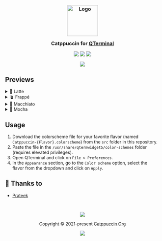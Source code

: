 <h3 align="center">
	<img src="https://raw.githubusercontent.com/catppuccin/catppuccin/main/assets/logos/exports/1544x1544_circle.png" width="100" alt="Logo"/><br/>
	<img src="https://raw.githubusercontent.com/catppuccin/catppuccin/main/assets/misc/transparent.png" height="30" width="0px"/>
	Catppuccin for <a href="https://github.com/lxqt/qterminal">QTerminal</a>
	<img src="https://raw.githubusercontent.com/catppuccin/catppuccin/main/assets/misc/transparent.png" height="30" width="0px"/>
</h3>

<p align="center">
	<a href="https://github.com/prateektade/catppuccin-qterminal/stargazers"><img src="https://img.shields.io/github/stars/prateektade/catppuccin-lxterminal?colorA=363a4f&colorB=b7bdf8&style=for-the-badge"></a>
	<a href="https://github.com/prateektade/catppuccin-qterminal/issues"><img src="https://img.shields.io/github/issues/prateektade/catppuccin-lxterminal?colorA=363a4f&colorB=f5a97f&style=for-the-badge"></a>
	<a href="https://github.com/prateektade/catppuccin-qterminal/contributors"><img src="https://img.shields.io/github/contributors/prateektade/catppuccin-lxterminal?colorA=363a4f&colorB=a6da95&style=for-the-badge"></a>
</p>

<p align="center">
	<img src="https://raw.githubusercontent.com/prateektade/catppuccin-qterminal/main/assets/QTerminal-Catppuccin-Preview.webp"/>
</p>

## Previews

<details>
<summary>🌻 Latte</summary>
<img src="https://raw.githubusercontent.com/prateektade/catppuccin-qterminal/main/assets/QTerminal-Catppuccin-Latte.webp"/>
</details>
<details>
<summary>🪴 Frappé</summary>
<img src="https://raw.githubusercontent.com/prateektade/catppuccin-qterminal/main/assets/QTerminal-Catppuccin-Frappe.webp"/>
</details>
<details>
<summary>🌺 Macchiato</summary>
<img src="https://raw.githubusercontent.com/prateektade/catppuccin-qterminal/main/assets/QTerminal-Catppuccin-Macchiato.webp"/>
</details>
<details>
<summary>🌿 Mocha</summary>
<img src="https://raw.githubusercontent.com/prateektade/catppuccin-qterminal/main/assets/QTerminal-Catppuccin-Mocha.webp"/>
</details>

## Usage

1. Download the colorscheme file for your favorite flavor (named `Catppuccin-{Flavor}.colorscheme`) from the `src` folder in this repository.
2. Paste the file in the `/usr/share/qtermwidget5/color-schemes` folder (requires elevated privileges).
3. Open QTerminal and click on `File > Preferences`.
4. In the `Appearance` section, go to the `Color scheme` option, select the flavor from the dropdown and click on `Apply`.

## 💝 Thanks to

- [Prateek](https://github.com/prateektade)

&nbsp;

<p align="center">
	<img src="https://raw.githubusercontent.com/catppuccin/catppuccin/main/assets/footers/gray0_ctp_on_line.svg?sanitize=true" />
</p>

<p align="center">
	Copyright &copy; 2021-present <a href="https://github.com/catppuccin" target="_blank">Catppuccin Org</a>
</p>

<p align="center">
	<a href="https://github.com/catppuccin/catppuccin/blob/main/LICENSE"><img src="https://img.shields.io/static/v1.svg?style=for-the-badge&label=License&message=MIT&logoColor=d9e0ee&colorA=363a4f&colorB=b7bdf8"/></a>
</p>
